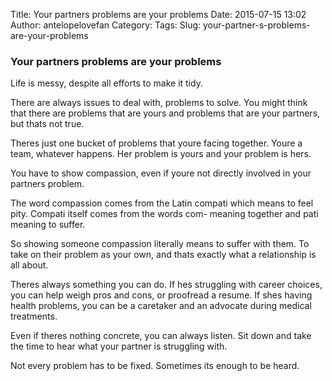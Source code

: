 Title: Your partners problems are your problems
Date: 2015-07-15 13:02
Author: antelopelovefan
Category: 
Tags: 
Slug: your-partner-s-problems-are-your-problems

### Your partners problems are your problems

Life is messy, despite all efforts to make it tidy.

There are always issues to deal with, problems to solve. You might think that there are problems that are yours and problems that are your partners, but thats not true.

Theres just one bucket of problems that youre facing together. Youre a team, whatever happens. Her problem is yours and your problem is hers.

You have to show compassion, even if youre not directly involved in your partners problem.

The word compassion comes from the Latin compati which means to feel pity. Compati itself comes from the words com- meaning together and pati meaning to suffer.

So showing someone compassion literally means to suffer with them. To take on their problem as your own, and thats exactly what a relationship is all about.

Theres always something you can do. If hes struggling with career choices, you can help weigh pros and cons, or proofread a resume. If shes having health problems, you can be a caretaker and an advocate during medical treatments.

Even if theres nothing concrete, you can always listen. Sit down and take the time to hear what your partner is struggling with.

Not every problem has to be fixed. Sometimes its enough to be heard.

